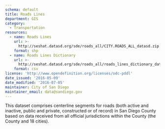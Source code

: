```yaml
---
schema: default
title: Roads Lines
department: GIS
category:
  - Transportation
resources:
  - name: Roads Lines
    url: >-
      http://seshat.datasd.org/sde/roads_all/CITY.ROADS_ALL_datasd.zip
    format: shp
  - name: Roads Lines Dictionary
    url: >-
      http://seshat.datasd.org/sde/roads_all/roads_lines_dictionary_datasd.csv
    format: csv
license: 'http://www.opendefinition.org/licenses/odc-pddl'
date_issued: '2016-05-09'
date_modified: '2016-07-05'
maintainer: City of San Diego
maintainer_email: data@sandiego.gov
---
```

This dataset comprises centerline segments for roads (both active and
inactive, public and private, constructed or of record) in San Diego
County based on data received from all official jurisdictions within the
County (the County and 18 cities).
